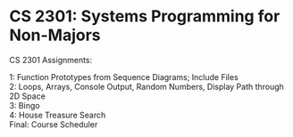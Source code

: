 # CS 2301: Systems Programming for Non-Majors
CS 2301 Assignments:

1: Function Prototypes from Sequence Diagrams; Include Files\
2: Loops, Arrays, Console Output, Random Numbers, Display Path through 2D Space\
3: Bingo\
4: House Treasure Search\
Final: Course Scheduler
